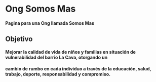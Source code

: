 # Ong Somos Mas
#### Pagina para una Ong llamada Somos Mas
## Objetivo
#### Mejorar la calidad de vida de niños y familias en situación de vulnerabilidad del barrio La Cava, otorgando un 
#### cambio de rumbo en cada individuo a través de la educación, salud, trabajo, deporte, responsabilidad y compromiso.


